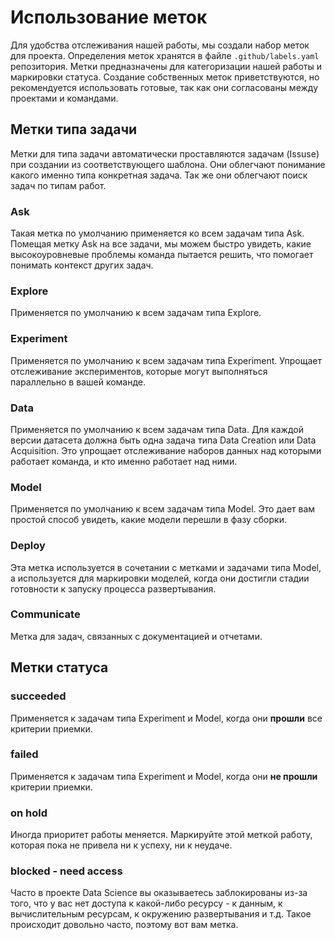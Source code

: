 # Использование меток

Для удобства отслеживания нашей работы, мы создали набор меток для проекта. Определения меток хранятся в файле `.github/labels.yaml` репозитория. Метки предназначены для категоризации нашей работы и маркировки статуса. Создание собственных меток приветствуются, но рекомендуется использовать готовые, так как они согласованы между проектами и командами.

## Метки типа задачи

Метки для типа задачи автоматически проставляются задачам (Issuse) при создании из соответствующего шаблона. Они облегчают понимание какого именно типа конкретная задача. Так же они облегчают поиск задач по типам работ.

### Ask

Такая метка по умолчанию применяется ко всем задачам типа Ask. Помещая метку Ask на все задачи, мы можем быстро увидеть, какие высокоуровневые проблемы команда пытается решить, что помогает понимать контекст других задач.

### Explore

Применяется по умолчанию к всем задачам типа Explore.

### Experiment

Применяется по умолчанию к всем задачам типа Experiment. Упрощает отслеживание экспериментов, которые могут выполняться параллельно в вашей команде.

### Data

Применяется по умолчанию к всем задачам типа Data. Для каждой версии датасета должна быть одна задача типа Data Creation или Data Acquisition. Это упрощает отслеживание наборов данных над которыми работает команда, и кто именно работает над ними.

### Model

Применяется по умолчанию к всем задачам типа Model. Это дает вам простой способ увидеть, какие модели перешли в фазу сборки.

### Deploy

Эта метка используется в сочетании с метками и задачами типа Model, а используется для маркировки моделей, когда они достигли стадии готовности к запуску процесса развертывания.

### Communicate

Метка для задач, связанных с документацией и отчетами.

## Метки статуса

### succeeded

Применяется к задачам типа Experiment и Model, когда они **прошли** все критерии приемки.

### failed

Применяется к задачам типа Experiment и Model, когда они **не прошли** критерии приемки.

### on hold

Иногда приоритет работы меняется. Маркируйте этой меткой работу, которая пока не привела ни к успеху, ни к неудаче.


### blocked - need access

Часто в проекте Data Science вы оказываетесь заблокированы из-за того, что у вас нет доступа к какой-либо ресурсу - к данным, к вычислительным ресурсам, к окружению развертывания и т.д. Такое происходит довольно часто, поэтому вот вам метка.
